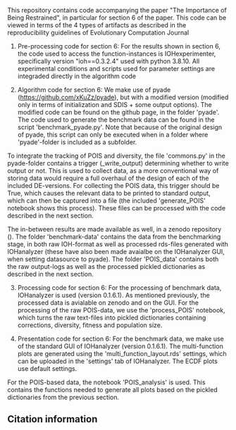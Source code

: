 This repository contains code accompanying the paper "The Importance of Being Restrained", in particular for section 6 of the paper.
This code can be viewed in terms of the 4 types of artifacts as described in the reproducibility guidelines of Evolutionary Computation Journal

1. Pre-processing code for section 6:
For the results shown in section 6, the code used to access the function-instances is IOHexperimenter, specifically version "ioh==0.3.2.4" used with python 3.8.10. All experimental conditions and scripts used for parameter settings are integraded directly in the algorithm code

2. Algorithm code for section 6:
We make use of pyade (https://github.com/xKuZz/pyade), but with a modified version (modified only in terms of initialization and SDIS + some output options). 
The modified code can be found on the github page, in the folder 'pyade'. 
The code used to generate the benchmark data can be found in the script 'benchmark_pyade.py'. Note that because of the original design of pyade, this script can only be executed when in a folder where 'pyade'-folder is included as a subfolder.

To integrate the tracking of POIS and diversity, the file 'commons.py' in the pyade-folder contains a trigger (_write_output) determining whether to write output or not. This is used to collect data, as a more conventional way of storing data would require a full overhaul of the design of each of the included DE-versions. For collecting the POIS data, this trigger should be True, which causes the relevant data to be printed to standard output, which can then be captured into a file (the included 'generate_POIS' notebook shows this process). These files can be processed with the code described in the next section. 

The in-between results are made available as well, in a zenodo repository (). The folder 'benchmark-data' contains the data from the benchmarking stage, in both raw IOH-format as well as processed rds-files generated with IOHanalyzer (these have also been made avaialbe on the IOHanalyzer GUI, when setting datasource to pyade).
The folder 'POIS_data' contains both the raw output-logs as well as the processed pickled dictionaries as described in the next section.

3. Processing code for section 6:
For the processing of benchmark data, IOHanalyzer is used (version 0.1.6.1). As mentioned previously, the processed data is avialable on zenodo and on the GUI. 
For the processing of the raw POIS-data, we use the 'process_POIS' notebook, which turns the raw text-files into pickled dictionaries containing corrections, diversity, fitness and population size.

4. Presentation code for section 6:
For the benchmark data, we make use of the standard GUI of IOHanalyzer (version 0.1.6.1). The multi-function plots are generated using the 'multi_function_layout.rds' settings, which can be uploaded in the 'settings' tab of IOHanalyzer. The ECDF plots use default settings. 

For the POIS-based data, the notebook 'POIS_analysis' is used. This contains the functions needed to generate all plots based on the pickled dictionaries from the previous section. 

## Citation information
